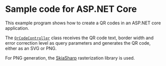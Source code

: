 # Sample code for ASP.NET Core

This example program shows how to create a QR codes in an ASP.NET core application.

The [`QrCodeController`](QrCodeController.cs) class receives the QR code text, border width and error correction level as query parameters and generates the QR code, either as an SVG or PNG.

For  PNG generation, the [SkiaSharp](https://github.com/mono/SkiaSharp) rasterization library is used.
